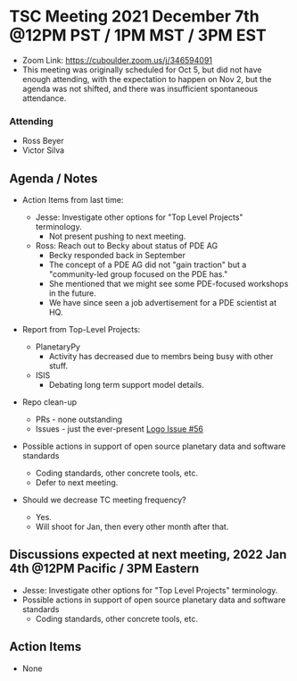 # TSC Meeting 2021 December 7th @12PM PST / 1PM MST / 3PM EST
- Zoom Link: https://cuboulder.zoom.us/j/346594091
- This meeting was originally scheduled for Oct 5, but did not have
  enough attending, with the expectation to happen on Nov 2, but the agenda
  was not shifted, and there was insufficient spontaneous attendance.

### Attending
- Ross Beyer
- Victor Silva

## Agenda / Notes
- Action Items from last time:
  - Jesse: Investigate other options for "Top Level Projects" terminology.
	- Not present pushing to next meeting.
  - Ross: Reach out to Becky about status of PDE AG
	- Becky responded back in September
	- The concept of a PDE AG did not "gain traction" but a "community-led group focused on the PDE has."
	- She mentioned that we might see some PDE-focused workshops in the future.
	- We have since seen a job advertisement for a PDE scientist at HQ.

- Report from Top-Level Projects:
  - PlanetaryPy
	- Activity has decreased due to membrs being busy with other stuff.
  - ISIS
	- Debating long term support model details.
	

- Repo clean-up
  - PRs - none outstanding
  - Issues - just the ever-present [Logo Issue #56](https://github.com/planetarysoftware/TSC/issues/56)

- Possible actions in support of open source planetary data and software standards
	- Coding standards, other concrete tools, etc.
	- Defer to next meeting.

- Should we decrease TC meeting frequency?
	- Yes.
	- Will shoot for Jan, then every other month after that.

## Discussions expected at next meeting, 2022 Jan 4th @12PM Pacific / 3PM Eastern
- Jesse: Investigate other options for "Top Level Projects" terminology.
- Possible actions in support of open source planetary data and software standards
	- Coding standards, other concrete tools, etc.

## Action Items
- None
